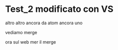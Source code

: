 # Test_2 modificato con VS
altro
altro ancora
da atom
ancora uno

vediamo merge

ora sul web mer il merge


